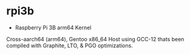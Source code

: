 # rpi3b
 - Raspberry Pi 3B arm64 Kernel

Cross-aarch64 (arm64), Gentoo x86_64 Host using GCC-12 thats been compiled with Graphite, LTO, & PGO optimizations.
